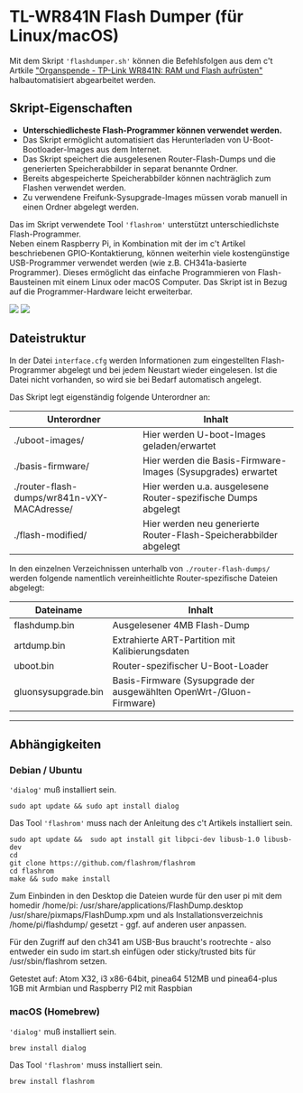 # TL-WR841N Flash Dumper (für Linux/macOS)
Mit dem Skript `'flashdumper.sh'` können die Befehlsfolgen aus dem c't Artkile ["Organspende -
TP-Link WR841N: RAM und Flash aufrüsten"](https://www.heise.de/select/ct/2019/14/1561986310067151) halbautomatisiert abgearbeitet werden.

## Skript-Eigenschaften

- **Unterschiedlicheste Flash-Programmer können verwendet werden.**
- Das Skript ermöglicht automatisiert das Herunterladen von U-Boot-Bootloader-Images aus dem Internet.
- Das Skript speichert die ausgelesenen Router-Flash-Dumps und die generierten Speicherabbilder in separat benannte Ordner.
- Bereits abgespeicherte Speicherabbilder können nachträglich zum Flashen verwendet werden.
- Zu verwendene Freifunk-Sysupgrade-Images müssen vorab manuell in einen Ordner abgelegt werden.

Das im Skript verwendete Tool `'flashrom'` unterstützt unterschiedlichste Flash-Programmer.  
Neben einem Raspberry Pi, in Kombination mit der im c't Artikel beschriebenen GPIO-Kontaktierung, können weiterhin viele kostengünstige USB-Programmer verwendet werden (wie z.B. CH341a-basierte Programmer). Dieses ermöglicht das einfache Programmieren von Flash-Bausteinen mit einem Linux oder macOS Computer. Das Skript ist in Bezug auf die Programmer-Hardware leicht erweiterbar.

![](https://user-images.githubusercontent.com/1434390/62911018-1871fe00-bd83-11e9-8231-481d3d9cdc44.png)
![](https://user-images.githubusercontent.com/1434390/62911031-1f990c00-bd83-11e9-93f5-1c2494607440.png)

## Dateistruktur
In der Datei `interface.cfg` werden Informationen zum eingestellten Flash-Programmer abgelegt und bei jedem Neustart wieder eingelesen. Ist die Datei nicht vorhanden, so wird sie bei Bedarf automatisch angelegt.


Das Skript legt eigenständig folgende Unterordner an:

| Unterordner                                 | Inhalt                                                            |
| ------------------------------------------- | ----------------------------------------------------------------- |
| ./uboot-images/                             | Hier werden U-boot-Images geladen/erwartet                        |
| ./basis-firmware/                           | Hier werden die Basis-Firmware-Images (Sysupgrades) erwartet      |
| ./router-flash-dumps/wr841n-vXY-MACAdresse/ | Hier werden u.a. ausgelesene Router-spezifische Dumps abgelegt    |
| ./flash-modified/                           | Hier werden neu generierte Router-Flash-Speicherabbilder abgelegt |


In den einzelnen Verzeichnissen unterhalb von `./router-flash-dumps/` werden folgende namentlich vereinheitlichte Router-spezifische Dateien abgelegt:

| Dateiname                                | Inhalt                                          |
| ------------------- | -------------------------------------------------------------------- |
| flashdump.bin       | Ausgelesener 4MB Flash-Dump                                          |
| artdump.bin         | Extrahierte ART-Partition mit Kalibierungsdaten                      |
| uboot.bin           | Router-spezifischer U-Boot-Loader                                    |
| gluonsysupgrade.bin | Basis-Firmware (Sysupgrade der ausgewählten OpenWrt-/Gluon-Firmware) |

---

## Abhängigkeiten
### Debian / Ubuntu
`'dialog'` muß installiert sein.
```
sudo apt update && sudo apt install dialog
```

Das Tool `'flashrom'` muss nach der Anleitung des c't Artikels installiert sein.
```
sudo apt update &&  sudo apt install git libpci-dev libusb-1.0 libusb-dev
cd
git clone https://github.com/flashrom/flashrom
cd flashrom
make && sudo make install
```

Zum Einbinden in den Desktop die Dateien  wurde für den user pi
mit dem homedir /home/pi:
/usr/share/applications/FlashDump.desktop
/usr/share/pixmaps/FlashDump.xpm
und als Installationsverzeichnis /home/pi/flashdump/
gesetzt - ggf. auf anderen user anpassen.

Für den Zugriff auf den ch341 am USB-Bus braucht's rootrechte - also entweder ein sudo im start.sh einfügen oder sticky/trusted bits für /usr/sbin/flashrom setzen.

Getestet auf: Atom X32, i3 x86-64bit, pinea64 512MB und pinea64-plus 1GB mit Armbian und Raspberry PI2 mit Raspbian


### macOS (Homebrew) 
`'dialog'` muß installiert sein.
```
brew install dialog
```

Das Tool `'flashrom'` muss installiert sein.
```
brew install flashrom
```
